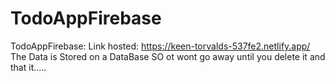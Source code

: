 # TodoAppFirebase
TodoAppFirebase: Link hosted: https://keen-torvalds-537fe2.netlify.app/
The Data is Stored on a DataBase SO ot wont go away until you delete it and that it.....
